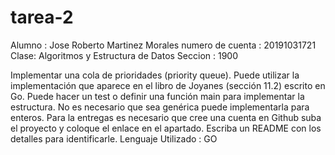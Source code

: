 # tarea-2
Alumno : Jose Roberto Martinez Morales
numero de cuenta : 20191031721
Clase: Algoritmos y Estructura de Datos
Seccion : 1900


Implementar una cola de prioridades (priority queue). Puede utilizar la implementación que aparece en el libro de Joyanes (sección 11.2) escrito en Go. Puede hacer un test o definir una función main para implementar la estructura. No es necesario que sea genérica puede implementarla para enteros.  Para la entregas es necesario que cree una cuenta en Github suba el proyecto y coloque el enlace en el apartado. Escriba un README con los detalles para identificarle.
Lenguaje Utilizado : GO


